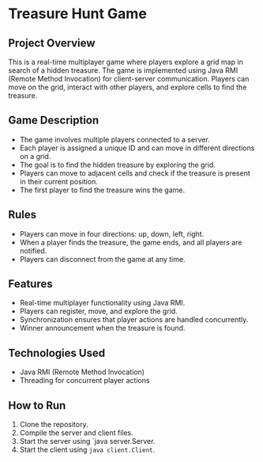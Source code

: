 # Treasure Hunt Game

## Project Overview
This is a real-time multiplayer game where players explore a grid map in search of a hidden treasure. The game is implemented using Java RMI (Remote Method Invocation) for client-server communication. Players can move on the grid, interact with other players, and explore cells to find the treasure.

## Game Description
- The game involves multiple players connected to a server.
- Each player is assigned a unique ID and can move in different directions on a grid.
- The goal is to find the hidden treasure by exploring the grid.
- Players can move to adjacent cells and check if the treasure is present in their current position.
- The first player to find the treasure wins the game.

## Rules
- Players can move in four directions: up, down, left, right.
- When a player finds the treasure, the game ends, and all players are notified.
- Players can disconnect from the game at any time.
  
## Features
- Real-time multiplayer functionality using Java RMI.
- Players can register, move, and explore the grid.
- Synchronization ensures that player actions are handled concurrently.
- Winner announcement when the treasure is found.

## Technologies Used
- Java RMI (Remote Method Invocation)
- Threading for concurrent player actions

## How to Run
1. Clone the repository.
2. Compile the server and client files.
3. Start the server using `java server.Server.
4. Start the client using `java client.Client`.
